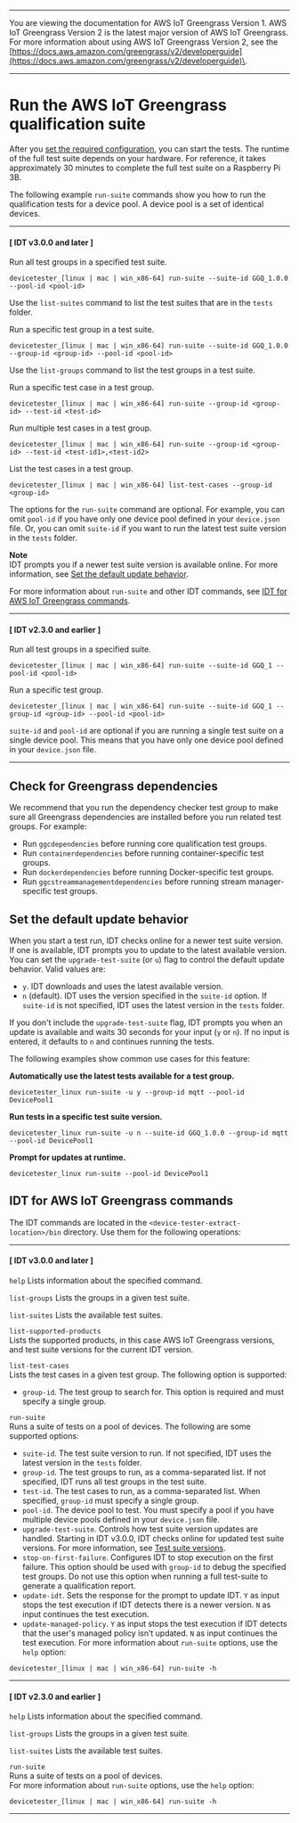 --------

You are viewing the documentation for AWS IoT Greengrass Version 1\. AWS IoT Greengrass Version 2 is the latest major version of AWS IoT Greengrass\. For more information about using AWS IoT Greengrass Version 2, see the [https://docs.aws.amazon.com/greengrass/v2/developerguide](https://docs.aws.amazon.com/greengrass/v2/developerguide)\.

--------

# Run the AWS IoT Greengrass qualification suite<a name="run-tests"></a>

After you [set the required configuration](set-config.md), you can start the tests\. The runtime of the full test suite depends on your hardware\. For reference, it takes approximately 30 minutes to complete the full test suite on a Raspberry Pi 3B\.

The following example `run-suite` commands show you how to run the qualification tests for a device pool\. A device pool is a set of identical devices\.

------
#### [ IDT v3\.0\.0 and later ]

Run all test groups in a specified test suite\.  

```
devicetester_[linux | mac | win_x86-64] run-suite --suite-id GGQ_1.0.0 --pool-id <pool-id>
```
Use the `list-suites` command to list the test suites that are in the `tests` folder\.

Run a specific test group in a test suite\.  

```
devicetester_[linux | mac | win_x86-64] run-suite --suite-id GGQ_1.0.0 --group-id <group-id> --pool-id <pool-id>
```
Use the `list-groups` command to list the test groups in a test suite\.

Run a specific test case in a test group\.  

```
devicetester_[linux | mac | win_x86-64] run-suite --group-id <group-id> --test-id <test-id>
```

Run multiple test cases in a test group\.  

```
devicetester_[linux | mac | win_x86-64] run-suite --group-id <group-id> --test-id <test-id1>,<test-id2>
```

List the test cases in a test group\.  

```
devicetester_[linux | mac | win_x86-64] list-test-cases --group-id <group-id>
```

The options for the `run-suite` command are optional\. For example, you can omit `pool-id` if you have only one device pool defined in your `device.json` file\. Or, you can omit `suite-id` if you want to run the latest test suite version in the `tests` folder\.

**Note**  
IDT prompts you if a newer test suite version is available online\. For more information, see [Set the default update behavior](#idt-update-behavior)\.

For more information about `run-suite` and other IDT commands, see [IDT for AWS IoT Greengrass commands](#bk-cli)\.

------
#### [ IDT v2\.3\.0 and earlier ]

Run all test groups in a specified suite\.  

```
devicetester_[linux | mac | win_x86-64] run-suite --suite-id GGQ_1 --pool-id <pool-id>
```

Run a specific test group\.  

```
devicetester_[linux | mac | win_x86-64] run-suite --suite-id GGQ_1 --group-id <group-id> --pool-id <pool-id>
```
`suite-id` and `pool-id` are optional if you are running a single test suite on a single device pool\. This means that you have only one device pool defined in your `device.json` file\.

------

## Check for Greengrass dependencies<a name="idt-dependency-checker"></a>

We recommend that you run the dependency checker test group to make sure all Greengrass dependencies are installed before you run related test groups\. For example:
+ Run `ggcdependencies` before running core qualification test groups\.
+ Run `containerdependencies` before running container\-specific test groups\.
+ Run `dockerdependencies` before running Docker\-specific test groups\.
+ Run `ggcstreammanagementdependencies` before running stream manager\-specific test groups\.

## Set the default update behavior<a name="idt-update-behavior"></a>

When you start a test run, IDT checks online for a newer test suite version\. If one is available, IDT prompts you to update to the latest available version\. You can set the `upgrade-test-suite` \(or `u`\) flag to control the default update behavior\. Valid values are:
+ `y`\. IDT downloads and uses the latest available version\.
+ `n` \(default\)\. IDT uses the version specified in the `suite-id` option\. If `suite-id` is not specified, IDT uses the latest version in the `tests` folder\.

If you don't include the `upgrade-test-suite` flag, IDT prompts you when an update is available and waits 30 seconds for your input \(`y` or `n`\)\. If no input is entered, it defaults to `n` and continues running the tests\.

The following examples show common use cases for this feature:

**Automatically use the latest tests available for a test group\.**  

```
devicetester_linux run-suite -u y --group-id mqtt --pool-id DevicePool1
```

**Run tests in a specific test suite version\.**  

```
devicetester_linux run-suite -u n --suite-id GGQ_1.0.0 --group-id mqtt --pool-id DevicePool1
```

**Prompt for updates at runtime\.**  

```
devicetester_linux run-suite --pool-id DevicePool1
```

## IDT for AWS IoT Greengrass commands<a name="bk-cli"></a>

The IDT commands are located in the `<device-tester-extract-location>/bin` directory\. Use them for the following operations:

------
#### [ IDT v3\.0\.0 and later ]

`help`  <a name="idt-command-help"></a>
Lists information about the specified command\.

`list-groups`  <a name="idt-command-list-groups"></a>
Lists the groups in a given test suite\.

`list-suites`  <a name="idt-command-list-suites"></a>
Lists the available test suites\.

`list-supported-products`  
Lists the supported products, in this case AWS IoT Greengrass versions, and test suite versions for the current IDT version\.

`list-test-cases`  
Lists the test cases in a given test group\. The following option is supported:  
+ `group-id`\. The test group to search for\. This option is required and must specify a single group\.

`run-suite`  
Runs a suite of tests on a pool of devices\. The following are some supported options:  
+ `suite-id`\. The test suite version to run\. If not specified, IDT uses the latest version in the `tests` folder\.
+ `group-id`\. The test groups to run, as a comma\-separated list\. If not specified, IDT runs all test groups in the test suite\.
+ `test-id`\. The test cases to run, as a comma\-separated list\. When specified, `group-id` must specify a single group\.
+ `pool-id`\. The device pool to test\. You must specify a pool if you have multiple device pools defined in your `device.json` file\.
+ `upgrade-test-suite`\. Controls how test suite version updates are handled\. Starting in IDT v3\.0\.0, IDT checks online for updated test suite versions\. For more information, see [Test suite versions](idt-gg-qualification.md#idt-test-suite-versions)\.
+ `stop-on-first-failure`\. Configures IDT to stop execution on the first failure\. This option should be used with `group-id` to debug the specified test groups\. Do not use this option when running a full test\-suite to generate a qualification report\.
+ `update-idt`\. Sets the response for the prompt to update IDT\. `Y` as input stops the test execution if IDT detects there is a newer version\. `N` as input continues the test execution\.
+ `update-managed-policy`\. `Y` as input stops the test execution if IDT detects that the user's managed policy isn’t updated\. `N` as input continues the test execution\.
For more information about `run-suite` options, use the `help` option:  

```
devicetester_[linux | mac | win_x86-64] run-suite -h
```

------
#### [ IDT v2\.3\.0 and earlier ]

`help`  <a name="idt-command-help"></a>
Lists information about the specified command\.

`list-groups`  <a name="idt-command-list-groups"></a>
Lists the groups in a given test suite\.

`list-suites`  <a name="idt-command-list-suites"></a>
Lists the available test suites\.

`run-suite`  
Runs a suite of tests on a pool of devices\.  
For more information about `run-suite` options, use the `help` option:  

```
devicetester_[linux | mac | win_x86-64] run-suite -h
```

------